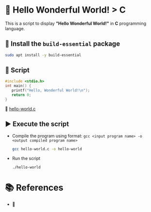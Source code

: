 # :notebook: Hello Wonderful World! > C
This is a script to display **"Hello Wonderful World!"** in **C** programming language.

## :page_facing_up: Install the `build-essential` package
```bash
sudo apt install -y build-essential
```

## :page_facing_up: Script

```c
#include <stdio.h>
int main() {
   printf("Hello, Wonderful World!\n");
   return 0;
}
```

:link: [hello-world.c](hello-world.c)

## :arrow_forward: Execute the script
- Compile the program using format: `gcc <input program name> -o <output compiled program name>`

  ```bash
  gcc hello-world.c -o hello-world
  ```

- Run the script
  ```bash
  ./hello-world
  ```

# :books: References
- :link: []()